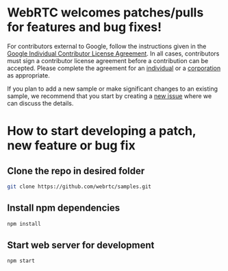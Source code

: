 # WebRTC welcomes patches/pulls for features and bug fixes!

For contributors external to Google, follow the instructions given in the
[Google Individual Contributor License Agreement](https://cla.developers.google.com/about/google-individual).
In all cases, contributors must sign a contributor license agreement before a contribution can be accepted.
Please complete the agreement for an [individual](https://developers.google.com/open-source/cla/individual) or
a [corporation](https://developers.google.com/open-source/cla/corporate) as appropriate.

If you plan to add a new sample or make significant changes to an existing sample, we recommend that you start by creating
a [new issue](https://github.com/webrtc/samples/issues/new) where we can discuss the details.

# How to start developing a patch, new feature or bug fix
## Clone the repo in desired folder
```bash
git clone https://github.com/webrtc/samples.git
```

## Install npm dependencies
```bash
npm install
```

## Start web server for development
```bash
npm start
```

